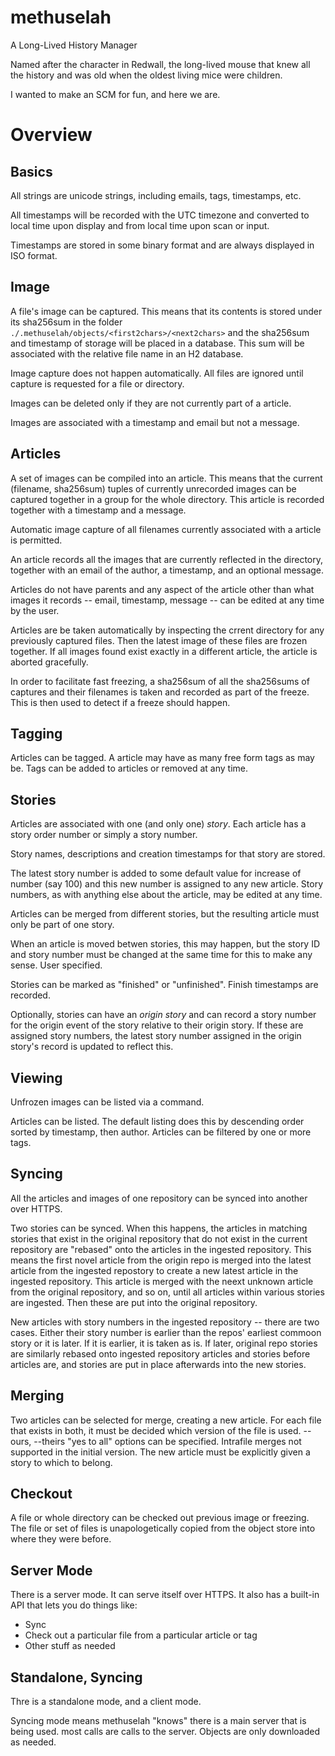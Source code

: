 # methuselah
A Long-Lived History Manager

Named after the character in Redwall, the long-lived mouse that knew all the
history and was old when the oldest living mice were children.

I wanted to make an SCM for fun, and here we are.

# Overview

## Basics

All strings are unicode strings, including emails, tags, timestamps, etc.

All timestamps will be recorded with the UTC timezone and converted to local
time upon display and from local time upon scan or input.

Timestamps are stored in some binary format and are always displayed in ISO
format.

## Image

A file's image can be captured. This means that its contents is stored under
its sha256sum in the folder `./.methuselah/objects/<first2chars>/<next2chars>`
and the sha256sum and timestamp of storage will be placed in a database. This
sum will be associated with the relative file name in an H2 database.

Image capture does not happen automatically. All files are ignored until
capture is requested for a file or directory.

Images can be deleted only if they are not currently part of a article.

Images are associated with a timestamp and email but not a message.

## Articles

A set of images can be compiled into an article. This means that the current
(filename, sha256sum) tuples of currently unrecorded images can be
captured together in a group for the whole directory. This article is recorded
together with a timestamp and a message.

Automatic image capture of all filenames currently associated with a article is
permitted.

An article records all the images that are currently reflected in the
directory, together with an email of the author, a timestamp, and an optional
message.

Articles do not have parents and any aspect of the article other than what
images it records -- email, timestamp,  message -- can be edited at any time
by the user.

Articles are be taken automatically by inspecting the crrent directory for any
previously captured files. Then the latest image of these files are frozen
together. If all images found exist exactly in a different article, the article
is aborted gracefully.

In order to facilitate fast freezing, a sha256sum of all the sha256sums of
captures and their filenames is taken and recorded as part of the freeze.
This is then used to detect if a freeze should happen.

## Tagging

Articles can be tagged. A article may have as many free form tags as may be.
Tags can be added to articles or removed at any time.

## Stories

Articles are associated with one (and only one) *story*. Each article has a
story order number or simply a story number.

Story names, descriptions and creation timestamps for that story are stored.

The latest story number is added to some default value for increase of number
(say 100) and this new number is assigned to any new article. Story numbers,
as with anything else about the article, may be edited at any time.

Articles can be merged from different stories, but the resulting article must
only be part of one story.

When an article is moved betwen stories, this may happen, but the story ID and
story number must be changed at the same time for this to make any sense. User
specified.

Stories can be marked as "finished" or "unfinished". Finish timestamps are
recorded.

Optionally, stories can have an *origin story* and can record a story number
for the origin event of the story relative to their origin story. If
these are assigned story numbers, the latest story number assigned in the
origin story's record is updated to reflect this.

## Viewing

Unfrozen images can be listed via a command.

Articles can be listed. The default listing does this by descending order
sorted by timestamp, then author. Articles can be filtered by one or more tags.

## Syncing

All the articles and images of one repository can be synced into another over
HTTPS.

Two stories can be synced. When this happens, the articles in matching stories
that exist in the original repository that do not exist in the current
repository are "rebased" onto the articles in the ingested repository.
This means the first novel article from the origin repo is merged into the
latest article from the ingested repostory to create a new latest article in
the ingested repository. This article is merged with the neext unknown article
from the original repository, and so on, until all articles within various
stories are ingested. Then these are put into the original repository.

New articles with story numbers in the ingested repository -- there are two
cases. Either their story number is earlier than the repos' earliest commoon
story or it is later. If it is earlier, it is taken as is. If later, original
repo stories are similarly rebased onto ingested repository articles and
stories before articles are, and stories are put in place afterwards into the
new stories.

## Merging

Two articles can be selected for merge, creating a new article. For each file
that exists in both, it must be decided which version of the file is used.
--ours, --theirs "yes to all" options can be specified. Intrafile merges not
supported in the initial version. The new article must be explicitly given a
story to which to belong.

## Checkout

A file or whole directory can be checked out previous image or freezing.
The file or set of files is unapologetically copied from the object store into
where they were before.

## Server Mode

There is a server mode. It can serve itself over HTTPS. It also has a built-in
API that lets you do things like:

* Sync
* Check out a particular file from a particular article or tag
* Other stuff as needed

## Standalone, Syncing

Thre is a standalone mode, and a client mode.

Syncing mode means methuselah "knows" there is a main server that is being
used. most calls are calls to the server. Objects are only downloaded as needed.

